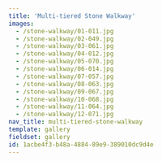 ```yaml
---
title: 'Multi-tiered Stone Walkway'
images:
  - /stone-walkway/01-011.jpg
  - /stone-walkway/02-049.jpg
  - /stone-walkway/03-061.jpg
  - /stone-walkway/04-012.jpg
  - /stone-walkway/05-070.jpg
  - /stone-walkway/06-014.jpg
  - /stone-walkway/07-057.jpg
  - /stone-walkway/08-063.jpg
  - /stone-walkway/09-067.jpg
  - /stone-walkway/10-068.jpg
  - /stone-walkway/11-064.jpg
  - /stone-walkway/12-071.jpg
nav_title: multi-tiered-stone-walkway
template: gallery
fieldset: gallery
id: 1acbe4f3-b48a-4884-89e9-389010dc9d4e
---
```

